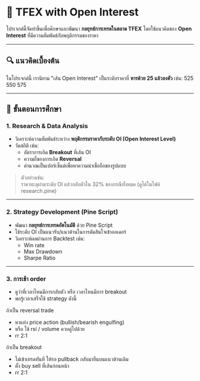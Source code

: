 # 📂 TFEX with Open Interest

โปรเจกต์นี้จัดทำขึ้นเพื่อศึกษาและพัฒนา **กลยุทธ์การเทรดในตลาด TFEX** โดยใช้แนวคิดของ **Open Interest** ที่มีความสัมพันธ์กับพฤติกรรมของราคา

---

## 🔍 แนวคิดเบื้องต้น

ในโปรเจกต์นี้ เรานิยาม "เส้น Open Interest" เป็นระดับราคาที่ **หารด้วย 25 แล้วลงตัว** เช่น: 525 550 575


---

## 🧪 ขั้นตอนการศึกษา

### 1. Research & Data Analysis

- วิเคราะห์ความสัมพันธ์ระหว่าง **พฤติกรรมราคากับระดับ OI (Open Interest Level)**
- วัดสถิติ เช่น:
  - อัตราการเกิด **Breakout** ที่เส้น OI
  - ความถี่ของการเกิด **Reversal**
  - คำนวณเป็นเปอร์เซ็นต์เพื่อหาความน่าเชื่อถือของรูปแบบ

> ตัวอย่างเช่น:  
> ราคาทะลุผ่านระดับ OI แล้วกลับตัวใน 32% ของกรณีทั้งหมด (ดูได้ในไฟล์ research.pine)

---

### 2. Strategy Development (Pine Script)

- พัฒนา **กลยุทธ์การเทรดอัตโนมัติ** ด้วย Pine Script
- ใช้ระดับ OI เป็นแนวรับ/แนวต้านในการตัดสินใจเข้าออเดอร์
- วิเคราะห์ผลผ่านการ Backtest เช่น:
  - Win rate
  - Max Drawdown
  - Sharpe Ratio

---


### 3. การเข้า order

- ดูว่าที่เวลาไหนมีการกลับตัว หรือ เวลาไหนมีการ breakout
- พอรู้เวลาเสร็จใช้ strategy ดังนี้
  
ถ้าเป็น reversal trade
- หาแท่ง price action (bullish/bearish engulfing)
- หรือ ใช้ rsi / volume ควบคู่ไปด้วย
- rr 2:1

ถ้าเป็น breakout 
- ไม่เข้าเทรดทันที ให้รอ pullback กลับมายืนบนแนวต้านเดิม
- ตั้ง buy sell ที่เส้นก่อนหน้า
- rr 2:1